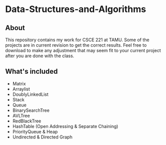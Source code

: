 # Data-Structures-and-Algorithms

## About

This repository contains my work for CSCE 221 at TAMU. Some of the projects are in current revision to get the correct results. Feel free to download to make any adjustment that may seem fit to your current project after you are done with the class.

## What's included 
- Matrix
- Arraylist
- DoublyLinkedList
- Stack
- Queue
- BinarySearchTree
- AVLTree
- RedBlackTree
- HashTable (Open Addressing & Separate Chaining)
- PriorityQueue & Heap
- Undirected & Directed Graph
